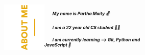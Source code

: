 <img align="left" src="https://raw.githubusercontent.com/parthmty/parthmty/main/res/github-about-me-text.svg" height="150px">
<h5> &nbsp; &nbsp; &nbsp; &nbsp; My name is Partha Maity ✌ </h5>
<h5> &nbsp; &nbsp; &nbsp; &nbsp; I am a 22 year old CS student 👨‍🎓 </h5>
<h5> &nbsp; &nbsp; &nbsp; &nbsp; I am currently learning --> Git, Python and JavaScript 🔰 </h5>
